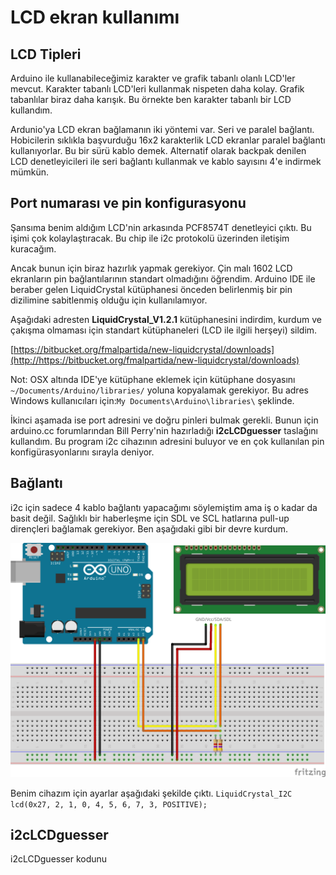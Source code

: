 # LCD ekran kullanımı

## LCD Tipleri

Arduino ile kullanabileceğimiz karakter ve grafik tabanlı olanlı LCD'ler mevcut. Karakter tabanlı LCD'leri kullanmak nispeten daha kolay. Grafik tabanlılar biraz daha karışık. Bu örnekte ben karakter tabanlı bir LCD kullandım. 

Ardunio'ya LCD ekran bağlamanın iki yöntemi var. Seri ve paralel bağlantı. Hobicilerin sıklıkla başvurduğu 16x2 karakterlik LCD ekranlar paralel bağlantı kullanıyorlar. Bu bir sürü kablo demek. Alternatif olarak backpak denilen LCD denetleyicileri ile seri bağlantı kullanmak ve kablo sayısını 4'e indirmek mümkün.

## Port numarası ve pin konfigurasyonu
Şansıma benim aldığım LCD'nin arkasında PCF8574T denetleyici çıktı. Bu işimi çok kolaylaştıracak. Bu chip ile i2c protokolü üzerinden iletişim kuracağım.

Ancak bunun için biraz hazırlık yapmak gerekiyor. Çin malı 1602 LCD ekranların pin bağlantılarının standart olmadığını öğrendim. Arduino IDE ile beraber gelen LiquidCrystal kütüphanesi önceden belirlenmiş bir pin dizilimine sabitlenmiş olduğu için kullanılamıyor. 

Aşağıdaki adresten **LiquidCrystal_V1.2.1** kütüphanesini indirdim, kurdum ve çakışma olmaması için standart kütüphaneleri (LCD ile ilgili herşeyi) sildim. 

[https://bitbucket.org/fmalpartida/new-liquidcrystal/downloads](http://https://bitbucket.org/fmalpartida/new-liquidcrystal/downloads)

Not:
OSX altında IDE'ye kütüphane eklemek için kütüphane dosyasını `~/Documents/Arduino/libraries/` yoluna kopyalamak gerekiyor. Bu adres Windows kullanıcıları için:`My Documents\Arduino\libraries\` şeklinde. 

İkinci aşamada ise port adresini ve doğru pinleri bulmak gerekli. Bunun için arduino.cc forumlarından Bill Perry'nin hazırladığı **i2cLCDguesser** taslağını kullandım. Bu program i2c cihazının adresini buluyor ve en çok kullanılan pin konfigürasyonlarını sırayla deniyor.

## Bağlantı

i2c için sadece 4 kablo bağlantı yapacağımı söylemiştim ama iş o kadar da basit değil. Sağlıklı bir haberleşme için SDL ve SCL hatlarına pull-up dirençleri bağlamak gerekiyor. Ben aşağıdaki gibi bir devre kurdum. 

<img src=i2c-lcd_bb.png width=600>

Benim cihazım için ayarlar aşağıdaki şekilde çıktı. 
`LiquidCrystal_I2C lcd(0x27, 2, 1, 0, 4, 5, 6, 7, 3, POSITIVE);`

## i2cLCDguesser

i2cLCDguesser kodunu 



    